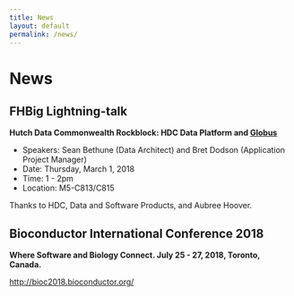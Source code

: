 ```yaml
---
title: News
layout: default
permalink: /news/
---
```


# News

## FHBig Lightning-talk
__Hutch Data Commonwealth Rockblock: HDC Data Platform and [Globus](www.globus.org)__
- Speakers: Sean Bethune (Data Architect) and Bret Dodson (Application Project Manager) 
- Date: Thursday, March 1, 2018
- Time: 1 - 2pm
- Location: M5-C813/C815

Thanks to HDC, Data and Software Products, and Aubree Hoover.

## Bioconductor International Conference 2018
__Where Software and Biology Connect. July 25 - 27, 2018, Toronto, Canada.__

http://bioc2018.bioconductor.org/
